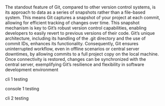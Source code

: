 The standout feature of Git, compared to other version control systems, is its approach to data as a series of snapshots rather than a file-based system. This means Git captures a snapshot of your project at each commit, allowing for efficient tracking of changes over time. This snapshot mechanism is key to Git’s robust version control capabilities, enabling developers to easily revert to previous versions of their code. Git’s unique architecture, including its handling of the .git directory and the use of commit IDs, enhances its functionality. Consequently, Git ensures uninterrupted workflow, even in offline scenarios or central server downtimes, by allowing commits to a full project copy on the local machine. Once connectivity is restored, changes can be synchronized with the central server, exemplifying Git’s resilience and flexibility in software development environment


cli 1 testing

console 1 testing

cli 2 testing